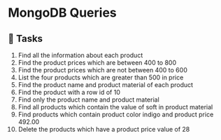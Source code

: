 # MongoDB Queries

## 📝 Tasks

1. Find all the information about each product
2. Find the product prices which are between 400 to 800
3. Find the product prices which are not between 400 to 600
4. List the four products which are greater than 500 in price
5. Find the product name and product material of each product
6. Find the product with a row id of 10
7. Find only the product name and product material
8. Find all products which contain the value of soft in product material
9. Find products which contain product color indigo and product price 492.00
10. Delete the products which have a product price value of 28
